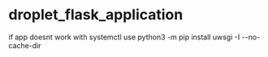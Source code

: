 # droplet_flask_application
if app doesnt work with systemctl use python3 -m pip install uwsgi -I --no-cache-dir